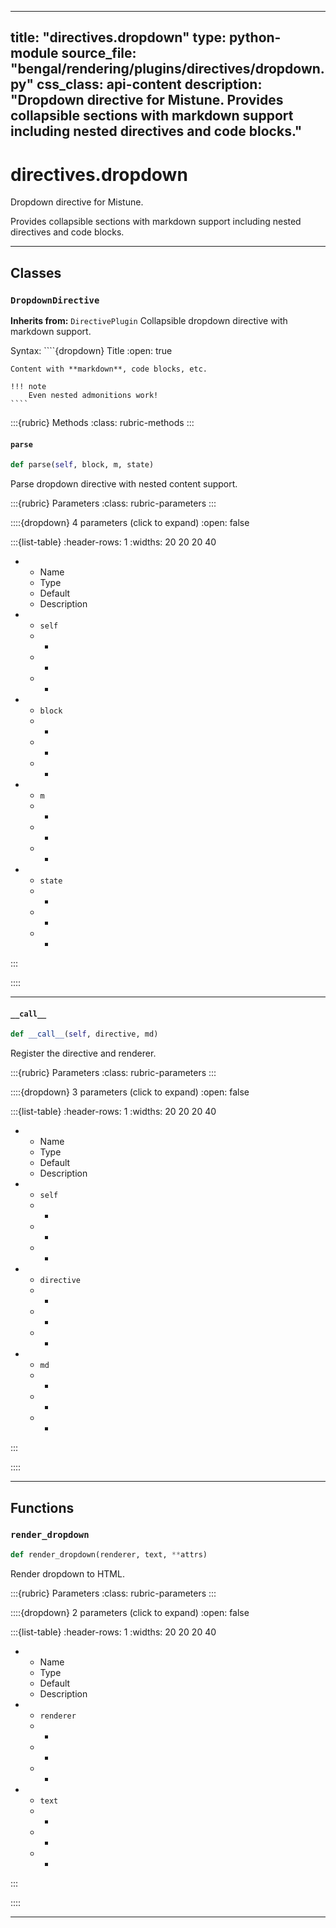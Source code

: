 
---
title: "directives.dropdown"
type: python-module
source_file: "bengal/rendering/plugins/directives/dropdown.py"
css_class: api-content
description: "Dropdown directive for Mistune.  Provides collapsible sections with markdown support including nested directives and code blocks."
---

# directives.dropdown

Dropdown directive for Mistune.

Provides collapsible sections with markdown support including
nested directives and code blocks.

---

## Classes

### `DropdownDirective`

**Inherits from:** `DirectivePlugin`
Collapsible dropdown directive with markdown support.

Syntax:
    ````{dropdown} Title
    :open: true

    Content with **markdown**, code blocks, etc.

    !!! note
        Even nested admonitions work!
    ````




:::{rubric} Methods
:class: rubric-methods
:::
#### `parse`
```python
def parse(self, block, m, state)
```

Parse dropdown directive with nested content support.



:::{rubric} Parameters
:class: rubric-parameters
:::

::::{dropdown} 4 parameters (click to expand)
:open: false

:::{list-table}
:header-rows: 1
:widths: 20 20 20 40

* - Name
  - Type
  - Default
  - Description
* - `self`
  - -
  - -
  - -
* - `block`
  - -
  - -
  - -
* - `m`
  - -
  - -
  - -
* - `state`
  - -
  - -
  - -
:::

::::




---
#### `__call__`
```python
def __call__(self, directive, md)
```

Register the directive and renderer.



:::{rubric} Parameters
:class: rubric-parameters
:::

::::{dropdown} 3 parameters (click to expand)
:open: false

:::{list-table}
:header-rows: 1
:widths: 20 20 20 40

* - Name
  - Type
  - Default
  - Description
* - `self`
  - -
  - -
  - -
* - `directive`
  - -
  - -
  - -
* - `md`
  - -
  - -
  - -
:::

::::




---


## Functions

### `render_dropdown`
```python
def render_dropdown(renderer, text, **attrs)
```

Render dropdown to HTML.



:::{rubric} Parameters
:class: rubric-parameters
:::

::::{dropdown} 2 parameters (click to expand)
:open: false

:::{list-table}
:header-rows: 1
:widths: 20 20 20 40

* - Name
  - Type
  - Default
  - Description
* - `renderer`
  - -
  - -
  - -
* - `text`
  - -
  - -
  - -
:::

::::




---
